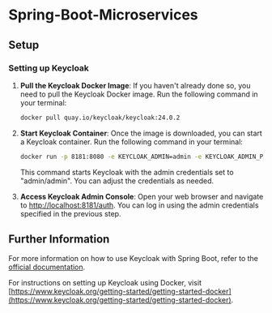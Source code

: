 # Spring-Boot-Microservices

## Setup

### Setting up Keycloak

1. **Pull the Keycloak Docker Image**: If you haven't already done so, you need to pull the Keycloak Docker image. Run the following command in your terminal:

    ```bash
    docker pull quay.io/keycloak/keycloak:24.0.2
    ```

2. **Start Keycloak Container**: Once the image is downloaded, you can start a Keycloak container. Run the following command in your terminal:

    ```bash
    docker run -p 8181:8080 -e KEYCLOAK_ADMIN=admin -e KEYCLOAK_ADMIN_PASSWORD=admin quay.io/keycloak/keycloak:24.0.2 start-dev
    ```

   This command starts Keycloak with the admin credentials set to "admin/admin". You can adjust the credentials as needed.

3. **Access Keycloak Admin Console**: Open your web browser and navigate to [http://localhost:8181/auth](http://localhost:8181/auth). You can log in using the admin credentials specified in the previous step.

## Further Information

For more information on how to use Keycloak with Spring Boot, refer to the [official documentation](https://www.keycloak.org/docs/latest/securing_apps/#_spring_boot_adapter).

For instructions on setting up Keycloak using Docker, visit [https://www.keycloak.org/getting-started/getting-started-docker](https://www.keycloak.org/getting-started/getting-started-docker).